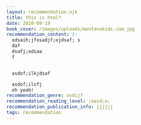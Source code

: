 ```yaml
---
layout: recommendation.njk
title: this is html?
date: 2020-09-19
book_cover: /images/uploads/montanakids.com.jpg
recommendation_content: |-
  odsaih;jfosadjf;ojdsaf; s
  daf
  dsafj;odsaa
  f


  asdof;ilkjdsaf

  asdof;ilsfj 
  oh yeah!
recommendation_genre: osdijf
recommendation_reading_level: ;oasd;o;
recommendation_publication_info: jjjjjj
tags: recommendation
---
```

